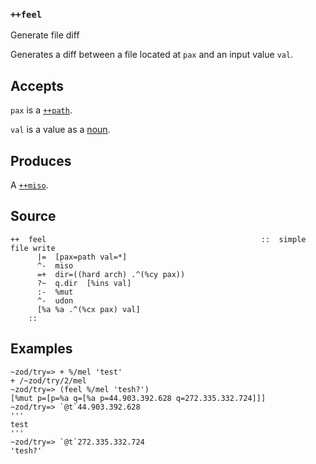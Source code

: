 ### `++feel`

Generate file diff

Generates a diff between a file located at `pax` and an input value
`val`.

Accepts
-------

`pax` is a [`++path`]().

`val` is a value as a [noun]().

Produces
--------

A [`++miso`]().

Source
------

    ++  feel                                                ::  simple file write
          |=  [pax=path val=*]
          ^-  miso
          =+  dir=((hard arch) .^(%cy pax))
          ?~  q.dir  [%ins val]
          :-  %mut
          ^-  udon
          [%a %a .^(%cx pax) val]
        ::

Examples
--------

    ~zod/try=> + %/mel 'test'
    + /~zod/try/2/mel
    ~zod/try=> (feel %/mel 'tesh?')
    [%mut p=[p=%a q=[%a p=44.903.392.628 q=272.335.332.724]]]
    ~zod/try=> `@t`44.903.392.628
    '''
    test
    '''
    ~zod/try=> `@t`272.335.332.724
    'tesh?'


